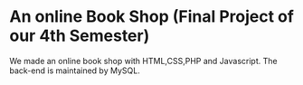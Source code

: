 # An online Book Shop (Final Project of our 4th Semester)


We made an online book shop with HTML,CSS,PHP and Javascript. The back-end is maintained by MySQL.
